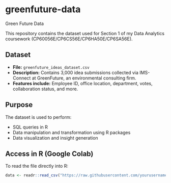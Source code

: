 # greenfuture-data
Green Future Data 

This repository contains the dataset used for Section 1 of my Data Analytics coursework (CP60056E/CP6CS56E/CP6HA50E/CP6SA56E).

## Dataset

- **File:** `greenfuture_ideas_dataset.csv`
- **Description:** Contains 3,000 idea submissions collected via IMS-Connect at GreenFuture, an environmental consulting firm.
- **Features include:** Employee ID, office location, department, votes, collaboration status, and more.

## Purpose

The dataset is used to perform:
- SQL queries in R
- Data manipulation and transformation using R packages
- Data visualization and insight generation

## Access in R (Google Colab)

To read the file directly into R:

```r
data <- readr::read_csv("https://raw.githubusercontent.com/yourusername/greenfuture-data/main/greenfuture_ideas_dataset.csv")
